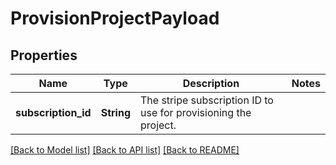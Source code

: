# ProvisionProjectPayload

## Properties

Name | Type | Description | Notes
------------ | ------------- | ------------- | -------------
**subscription_id** | **String** | The stripe subscription ID to use for provisioning the project. | 

[[Back to Model list]](../README.md#documentation-for-models) [[Back to API list]](../README.md#documentation-for-api-endpoints) [[Back to README]](../README.md)


